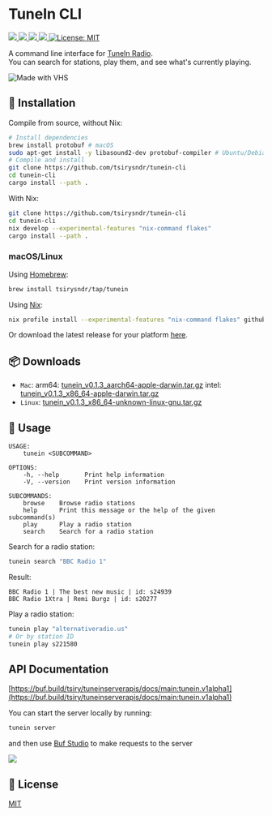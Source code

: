 # TuneIn CLI

<p>
  <a href="https://flakehub.com/flake/tsirysndr/tunein-cli" target="_blank">
    <img src="https://img.shields.io/endpoint?url=https://flakehub.com/f/tsirysndr/tunein-cli/badge" />
  </a>
  <a href="https://crates.io/crates/tunein-cli" target="_blank">
    <img src="https://img.shields.io/crates/v/tunein-cli.svg" />
  </a>
  <a href="https://flakestry.dev/flake/github/tsirysndr/tunein-cli" target="_blank">
    <img src="https://flakestry.dev/api/badge/flake/github/tsirysndr/tunein-cli" />
  </a>
  <a href="https://crates.io/crates/tunein-cli" target="_blank">
    <img src="https://img.shields.io/crates/dr/tunein-cli" />
  </a>
  <a href="LICENSE" target="./LICENSE">
    <img alt="License: MIT" src="https://img.shields.io/badge/License-MIT-blue.svg" />
  </a>
</p>

A command line interface for [TuneIn Radio](https://tunein.com).<br />
You can search for stations, play them, and see what's currently playing.

![Made with VHS](https://vhs.charm.sh/vhs-4UhZFFRvVAuaZnapZUlp6R.gif)

## 🚚 Installation

Compile from source, without Nix:
```bash
# Install dependencies
brew install protobuf # macOS
sudo apt-get install -y libasound2-dev protobuf-compiler # Ubuntu/Debian
# Compile and install
git clone https://github.com/tsirysndr/tunein-cli
cd tunein-cli
cargo install --path .
```

With Nix:
```bash
git clone https://github.com/tsirysndr/tunein-cli
cd tunein-cli
nix develop --experimental-features "nix-command flakes"
cargo install --path .
```

### macOS/Linux
Using [Homebrew](https://brew.sh):

```bash
brew install tsirysndr/tap/tunein
```

Using [Nix](https://nixos.org/nix/):
```bash
nix profile install --experimental-features "nix-command flakes" github:tsirysndr/tunein-cli
```

Or download the latest release for your platform [here](https://github.com/tsirysndr/tunein-cli/releases).

## 📦 Downloads
- `Mac`: arm64: [tunein_v0.1.3_aarch64-apple-darwin.tar.gz](https://github.com/tsirysndr/tunein-cli/releases/download/v0.1.3/tunein_v0.1.3_aarch64-apple-darwin.tar.gz) intel: [tunein_v0.1.3_x86_64-apple-darwin.tar.gz](https://github.com/tsirysndr/tunein-cli/releases/download/v0.1.3/tunein_v0.1.3_x86_64-apple-darwin.tar.gz)
- `Linux`: [tunein_v0.1.3_x86_64-unknown-linux-gnu.tar.gz](https://github.com/tsirysndr/tunein-cli/releases/download/v0.1.3/tunein_v0.1.3_x86_64-unknown-linux-gnu.tar.gz)
## 🚀 Usage
```
USAGE:
    tunein <SUBCOMMAND>

OPTIONS:
    -h, --help       Print help information
    -V, --version    Print version information

SUBCOMMANDS:
    browse    Browse radio stations
    help      Print this message or the help of the given subcommand(s)
    play      Play a radio station
    search    Search for a radio station
```

Search for a radio station:
```bash
tunein search "BBC Radio 1"
```
Result:
```
BBC Radio 1 | The best new music | id: s24939
BBC Radio 1Xtra | Remi Burgz | id: s20277
```

Play a radio station:
```bash
tunein play "alternativeradio.us"
# Or by station ID
tunein play s221580
```

## API Documentation
[https://buf.build/tsiry/tuneinserverapis/docs/main:tunein.v1alpha1](https://buf.build/tsiry/tuneinserverapis/docs/main:tunein.v1alpha1)

You can start the server locally by running:
```bash
tunein server
```

and then use [Buf Studio](https://studio.buf.build/tsiry/tuneinserverapis?selectedProtocol=grpc-web&target=http%3A%2F%2Flocalhost%3A8090) to make requests to the server

<img src="./api.png" />


## 📝 License
[MIT](LICENSE)
